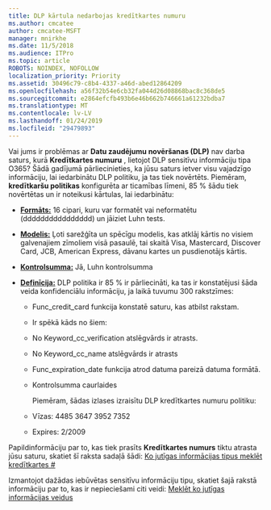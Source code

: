 ```yaml
---
title: DLP kārtula nedarbojas kredītkartes numuru
ms.author: cmcatee
author: cmcatee-MSFT
manager: mnirkhe
ms.date: 11/5/2018
ms.audience: ITPro
ms.topic: article
ROBOTS: NOINDEX, NOFOLLOW
localization_priority: Priority
ms.assetid: 30496c79-c8b4-4337-a46d-abed12864209
ms.openlocfilehash: a56f32b54e6cb32fa044d26d08868bac8c368de5
ms.sourcegitcommit: e2864efcfb493b6e46b662b746661a61232bdba7
ms.translationtype: MT
ms.contentlocale: lv-LV
ms.lasthandoff: 01/24/2019
ms.locfileid: "29479893"
---
```

Vai jums ir problēmas ar **Datu zaudējumu novēršanas (DLP)** nav darba saturs, kurā **Kredītkartes numuru** , lietojot DLP sensitīvu informāciju tipa O365? Šādā gadījumā pārliecinieties, ka jūsu saturs ietver visu vajadzīgo informāciju, lai iedarbinātu DLP politiku, ja tas tiek novērtēts. Piemēram, **kredītkaršu politikas** konfigurēta ar ticamības līmeni, 85 % šādu tiek novērtētas un ir noteikusi kārtulas, lai iedarbinātu: 
  
- **[Formāts:](https://docs.microsoft.com/en-us/office365/securitycompliance/what-the-sensitive-information-types-look-for#format-19)** 16 cipari, kuru var formatēt vai neformatētu (dddddddddddddddd) un jāiziet Luhn tests. 
    
- **[Modelis:](https://docs.microsoft.com/en-us/office365/securitycompliance/what-the-sensitive-information-types-look-for#pattern-19)** Ļoti sarežģīta un spēcīgu modelis, kas atklāj kārtis no visiem galvenajiem zīmoliem visā pasaulē, tai skaitā Visa, Mastercard, Discover Card, JCB, American Express, dāvanu kartes un pusdienotājs kārtis. 
    
- **[Kontrolsumma:](https://docs.microsoft.com/en-us/office365/securitycompliance/what-the-sensitive-information-types-look-for#checksum-19)** Jā, Luhn kontrolsumma 
    
- **[Definīcija:](https://docs.microsoft.com/en-us/office365/securitycompliance/what-the-sensitive-information-types-look-for#definition-19)** DLP politika ir 85 % ir pārliecināti, ka tas ir konstatējusi šāda veida konfidenciālu informāciju, ja laikā tuvumu 300 rakstzīmes: 
    
  - Func_credit_card funkcija konstatē saturu, kas atbilst rakstam.
    
  - Ir spēkā kāds no šiem: 
    
  - No Keyword_cc_verification atslēgvārds ir atrasts.
    
  - No Keyword_cc_name atslēgvārds ir atrasts
    
  - Func_expiration_date funkcija atrod datuma pareizā datuma formātā.
    
  - Kontrolsumma caurlaides
    
    Piemēram, šādas izlases izraisītu DLP kredītkartes numuru politiku:
    
  - Vīzas: 4485 3647 3952 7352 
    
  - Expires: 2/2009
    
Papildinformāciju par to, kas tiek prasīts **Kredītkartes numurs** tiktu atrasta jūsu saturu, skatiet šī raksta sadaļā šādi: [Ko jutīgas informācijas tipus meklēt kredītkartes #](https://docs.microsoft.com/en-us/office365/securitycompliance/what-the-sensitive-information-types-look-for#credit-card-number)
  
Izmantojot dažādas iebūvētas sensitīvu informāciju tipu, skatiet šajā rakstā informāciju par to, kas ir nepieciešami citi veidi: [Meklēt ko jutīgas informācijas veidus](https://docs.microsoft.com/en-us/office365/securitycompliance/what-the-sensitive-information-types-look-for)
  

